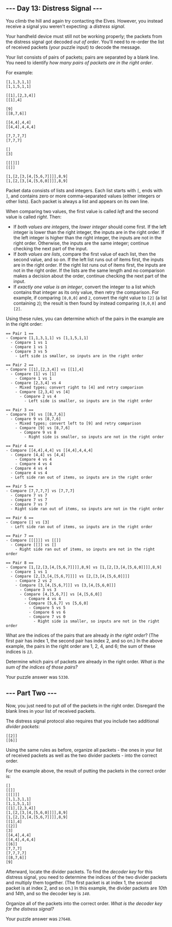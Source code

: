 ## --- Day 13: Distress Signal ---

You climb the hill and again try contacting the Elves. However, you instead
receive a signal you weren't expecting: a _distress signal_.

Your handheld device must still not be working properly; the packets from the
distress signal got decoded _out of order_. You'll need to re-order the list of
received packets (your puzzle input) to decode the message.

Your list consists of pairs of packets; pairs are separated by a blank line. You
need to identify _how many pairs of packets are in the right order_.

For example:

    [1,1,3,1,1]
    [1,1,5,1,1]

    [[1],[2,3,4]]
    [[1],4]

    [9]
    [[8,7,6]]

    [[4,4],4,4]
    [[4,4],4,4,4]

    [7,7,7,7]
    [7,7,7]

    []
    [3]

    [[[]]]
    [[]]

    [1,[2,[3,[4,[5,6,7]]]],8,9]
    [1,[2,[3,[4,[5,6,0]]]],8,9]

Packet data consists of lists and integers. Each list starts with `[`, ends with
`]`, and contains zero or more comma-separated values (either integers or other
lists). Each packet is always a list and appears on its own line.

When comparing two values, the first value is called _left_ and the second value
is called _right_. Then:

-   If _both values are integers_, the _lower integer_ should come first. If the
    left integer is lower than the right integer, the inputs are in the right
    order. If the left integer is higher than the right integer, the inputs are
    not in the right order. Otherwise, the inputs are the same integer; continue
    checking the next part of the input.
-   If _both values are lists_, compare the first value of each list, then the
    second value, and so on. If the left list runs out of items first, the
    inputs are in the right order. If the right list runs out of items first,
    the inputs are not in the right order. If the lists are the same length and
    no comparison makes a decision about the order, continue checking the next
    part of the input.
-   If _exactly one value is an integer_, convert the integer to a list which
    contains that integer as its only value, then retry the comparison. For
    example, if comparing `[0,0,0]` and `2`, convert the right value to `[2]` (a
    list containing `2`); the result is then found by instead comparing
    `[0,0,0]` and `[2]`.

Using these rules, you can determine which of the pairs in the example are in
the right order:

    == Pair 1 ==
    - Compare [1,1,3,1,1] vs [1,1,5,1,1]
      - Compare 1 vs 1
      - Compare 1 vs 1
      - Compare 3 vs 5
        - Left side is smaller, so inputs are in the right order

    == Pair 2 ==
    - Compare [[1],[2,3,4]] vs [[1],4]
      - Compare [1] vs [1]
        - Compare 1 vs 1
      - Compare [2,3,4] vs 4
        - Mixed types; convert right to [4] and retry comparison
        - Compare [2,3,4] vs [4]
          - Compare 2 vs 4
            - Left side is smaller, so inputs are in the right order

    == Pair 3 ==
    - Compare [9] vs [[8,7,6]]
      - Compare 9 vs [8,7,6]
        - Mixed types; convert left to [9] and retry comparison
        - Compare [9] vs [8,7,6]
          - Compare 9 vs 8
            - Right side is smaller, so inputs are not in the right order

    == Pair 4 ==
    - Compare [[4,4],4,4] vs [[4,4],4,4,4]
      - Compare [4,4] vs [4,4]
        - Compare 4 vs 4
        - Compare 4 vs 4
      - Compare 4 vs 4
      - Compare 4 vs 4
      - Left side ran out of items, so inputs are in the right order

    == Pair 5 ==
    - Compare [7,7,7,7] vs [7,7,7]
      - Compare 7 vs 7
      - Compare 7 vs 7
      - Compare 7 vs 7
      - Right side ran out of items, so inputs are not in the right order

    == Pair 6 ==
    - Compare [] vs [3]
      - Left side ran out of items, so inputs are in the right order

    == Pair 7 ==
    - Compare [[[]]] vs [[]]
      - Compare [[]] vs []
        - Right side ran out of items, so inputs are not in the right order

    == Pair 8 ==
    - Compare [1,[2,[3,[4,[5,6,7]]]],8,9] vs [1,[2,[3,[4,[5,6,0]]]],8,9]
      - Compare 1 vs 1
      - Compare [2,[3,[4,[5,6,7]]]] vs [2,[3,[4,[5,6,0]]]]
        - Compare 2 vs 2
        - Compare [3,[4,[5,6,7]]] vs [3,[4,[5,6,0]]]
          - Compare 3 vs 3
          - Compare [4,[5,6,7]] vs [4,[5,6,0]]
            - Compare 4 vs 4
            - Compare [5,6,7] vs [5,6,0]
              - Compare 5 vs 5
              - Compare 6 vs 6
              - Compare 7 vs 0
                - Right side is smaller, so inputs are not in the right order

What are the indices of the pairs that are already _in the right order_? (The
first pair has index 1, the second pair has index 2, and so on.) In the above
example, the pairs in the right order are 1, 2, 4, and 6; the sum of these
indices is _`13`_.

Determine which pairs of packets are already in the right order. _What is the
sum of the indices of those pairs?_

Your puzzle answer was `5330`.

## --- Part Two ---

Now, you just need to put _all_ of the packets in the right order. Disregard the
blank lines in your list of received packets.

The distress signal protocol also requires that you include two additional
_divider packets_:

    [[2]]
    [[6]]

Using the same rules as before, organize all packets - the ones in your list of
received packets as well as the two divider packets - into the correct order.

For the example above, the result of putting the packets in the correct order
is:

    []
    [[]]
    [[[]]]
    [1,1,3,1,1]
    [1,1,5,1,1]
    [[1],[2,3,4]]
    [1,[2,[3,[4,[5,6,0]]]],8,9]
    [1,[2,[3,[4,[5,6,7]]]],8,9]
    [[1],4]
    [[2]]
    [3]
    [[4,4],4,4]
    [[4,4],4,4,4]
    [[6]]
    [7,7,7]
    [7,7,7,7]
    [[8,7,6]]
    [9]

Afterward, locate the divider packets. To find the _decoder key_ for this
distress signal, you need to determine the indices of the two divider packets
and multiply them together. (The first packet is at index 1, the second packet
is at index 2, and so on.) In this example, the divider packets are _10th_ and
_14th_, and so the decoder key is _`140`_.

Organize all of the packets into the correct order. _What is the decoder key for
the distress signal?_

Your puzzle answer was `27648`.
